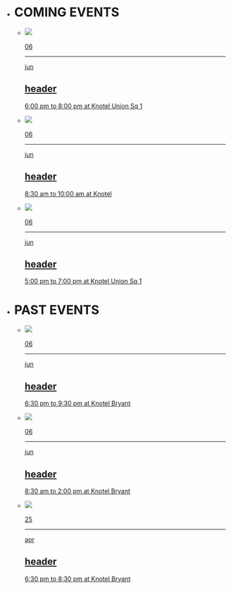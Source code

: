 
* # COMING EVENTS #
    - ![](https://d1g17mzu1m6f7h.cloudfront.net/events/938fe34c70bd_Youngstown_SheetTube_Abandoned-e1490314421278.jpg)
    [ <div> <div><p>06</p><hr><p>jun</p></div> <h2>header</h2><p>6:00 pm to 8:00 pm at Knotel Union Sq 1</p> </div> ]()
    - ![](https://d1g17mzu1m6f7h.cloudfront.net/events/ccef3062d18d_manhattan-logo.jpg)
    [ <div> <div><p>06</p><hr><p>jun</p></div> <h2>header</h2><p>8:30 am to 10:00 am at Knotel</p> </div>]()
    - ![](https://d1g17mzu1m6f7h.cloudfront.net/events/0fd7beb2f110_Parrot%20Memento%20Knotel.png)
    [ <div> <div><p>06</p><hr><p>jun</p></div><h2>header</h2> <p>5:00 pm to 7:00 pm at Knotel Union Sq 1</p></div> ]()

* # PAST EVENTS #
    - ![](https://d1g17mzu1m6f7h.cloudfront.net/events/597c4c5f9ee2_Screen%20Shot%202017-05-26%20at%203.45.21%20PM.png)
    [ <div> <div><p>06</p><hr><p>jun</p></div> <h2>header</h2><p>6:30 pm to 9:30 pm at Knotel Bryant</p> </div> ]()
    - ![](https://d1g17mzu1m6f7h.cloudfront.net/events/8c045d4189b9_DLD2.jpg)
     [ <div> <div><p>06</p><hr><p>jun</p></div> <h2>header</h2><p>8:30 am to 2:00 pm at Knotel Bryant</p> </div>]()
    - ![](https://d1g17mzu1m6f7h.cloudfront.net/events/6cbebd47c307_shutterstock_361336913.768x506.jpg)
     [ <div> <div><p>25</p><hr><p>apr</p></div> <h2>header</h2><p> 6:30 pm to 8:30 pm at Knotel Bryant </p></div> ]()


